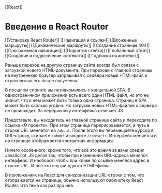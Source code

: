 [[React]]

# Введение в React Router

[[Установка React Router]]
[[Навигация и ссылки]]
[[Вложенные маршруты]]
[[Динамические маршруты]]
[[Создание страницы 404]]
[[Программная навигация]]
[[Поднятие стейта]]
[[Глобальный стейт]]
[[Создание и подключение контекста]]
[[Подписка на контекст]]

Раньше переход на другую страницу сайта всегда был связан с загрузкой нового HTML-документа. При переходе с главной страницы на внутреннюю браузер запрашивал с сервера новый HTML-файл и отрисовывал его после получения.

В прошлом спринте вы познакомились с концепцией SPA. В одностраничном приложении есть всего один HTML-файл, но это не значит, что в нём может быть только одна страница. Страниц в SPA может быть сколько угодно. Но загрузки новых HTML-файлов с сервера не происходит. За перерисовку интерфейса отвечает JS.

Представьте, вы находитесь на главной странице сайта и переходите по ссылке «О проекте». При этом страница перерисовывается, а путь в строке URL меняется на `/about`. После этого вы перемещаете курсор в URL-строку, стираете `/about` и вводите `/contacts`. Интерфейс меняется и на странице отображается контактная информация.

Ничего особенного, кроме того, что всё это время за вами следил JavaScript. JS делал так, чтобы при изменении URL-адреса менялся интерфейс. И наоборот: чтобы при клике по ссылке менялся адрес в строке URL. И всё это внутри одного HTML-файла.

В приложениях на React для синхронизации URL-строки с тем, что отображается на странице, обычно используют библиотеку React Router. Эта тема как раз про неё.